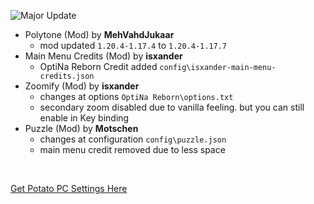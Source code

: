 ![Major Update](https://raw.githubusercontent.com/NotAGanesh/OptiNa-Reborn/96e2b5a8ad20879d8a0313231c3ce4b0c88c5fd9/update_banners/major_update.png)
- Polytone (Mod) by **MehVahdJukaar**
    - mod updated `1.20.4-1.17.4` to `1.20.4-1.17.7`
- Main Menu Credits (Mod) by **isxander**
    - OptiNa Reborn Credit added `config\isxander-main-menu-credits.json`
- Zoomify (Mod) by **isxander**
    - changes at options `OptiNa Reborn\options.txt`
    - secondary zoom disabled due to vanilla feeling. but you can still enable in Key binding
- Puzzle (Mod) by **Motschen**
    - changes at configuration `config\puzzle.json`
    - main menu credit removed due to less space
<br>

[Get Potato PC Settings Here](https://github.com/NotAGanesh/OptiNa-Reborn/wiki/%F0%9F%92%BB-Potato-PC-Settings)
    
